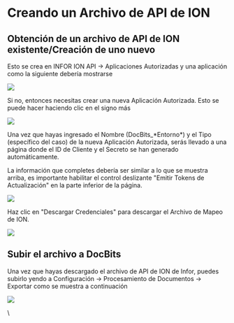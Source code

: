 # Creando un Archivo de API de ION

## Obtención de un archivo de API de ION existente/Creación de uno nuevo

Esto se crea en INFOR ION API → Aplicaciones Autorizadas y una aplicación como la siguiente debería mostrarse

![](https://lh7-us.googleusercontent.com/Lpl5VZkrSk9u04C7SWTmfDVbQpRTxSMEE3i2S2Ry\_TDZ9mYJMt6UkzTPw5ApaVIEhzpUmpnffntqXowMlhib8LqIRWgpEYlepZlPyqGFNTTn7z--owAFltp9YfD1Si1SbAAX0c0EHvKrIkb0kK1GboQ)

Si no, entonces necesitas crear una nueva Aplicación Autorizada. Esto se puede hacer haciendo clic en el signo más

![](https://lh7-us.googleusercontent.com/y0G9v9WfKlQWCkMy7wmNp59PpUr9AOecJy5zThtVJ5rh09eyH1WkheONuNciZ1pj7-nHKpFSSUjuzYcCe3xE9qrZZcl3IEKeqUWn9h0LSQIF4WJhNDwM9xLaSYskDO4ci2qi3zXPLLl\_nPX8GL2UTK4)

Una vez que hayas ingresado el Nombre (DocBits\_\*Entorno\*) y el Tipo (específico del caso) de la nueva Aplicación Autorizada, serás llevado a una página donde el ID de Cliente y el Secreto se han generado automáticamente.

La información que completes debería ser similar a lo que se muestra arriba, es importante habilitar el control deslizante "Emitir Tokens de Actualización" en la parte inferior de la página.

![](https://lh7-us.googleusercontent.com/FevNa7kQ-rCicUxacuCe7m4XHsLOsYYCRq4JAQ3xDTYPxfq3mg5m2BwWF8iz7ASdNS93sgc1t8gJvnNupCDzQPbUu1NpCu4MHxKGBi6OtyDs7ep2TrsaP3gEXHgMsKzHVQ6JbNc2exbdJ41l\_0a7SCA)

Haz clic en "Descargar Credenciales" para descargar el Archivo de Mapeo de ION.

![](https://lh7-us.googleusercontent.com/rf0BjR-d15LYj98tRJbMClAqtKAqhQdChgsxKS2Ndl-qhquZELEK66WjREvqDcCCj2UlZYK1i-ntNMtzrN\_Kpv1572tqMvWEld8tBDlAzuqz9ocXssiGXFCRnbyH2baWOiBH\_27cpVV3vFUP\_5CJ1xI)

## Subir el archivo a DocBits

Una vez que hayas descargado el archivo de API de ION de Infor, puedes subirlo yendo a Configuración → Procesamiento de Documentos → Exportar como se muestra a continuación

![](https://lh7-us.googleusercontent.com/ONyqYFVhCO3PTyBM6Y-OLrwdXGSQgYBoq4M-7Uof7XKjNhYvemhbjtjcgT4mKZ2-dVc4TWkesSgOWwXGf\_a4xLj0X27Y7ZloQSwTD0ey1yIUBNkkvcTX8rf6l24ljltClVoVCJlUWsyVxmzMhWdLDnI)

\
